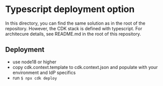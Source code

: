 # Typescript deployment option

In this directory, you can find the same solution as in the root of the repository. However, the CDK stack is defined with typescript. For architecure details, see README.md in the root of this repository.

## Deployment

-   use node18 or higher
-   copy cdk.context.template to cdk.context.json and populate with your environment and IdP specifics
-   run `$ npx cdk deploy`
